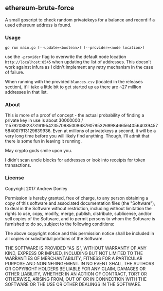 ethereum-brute-force
---

A small goscript to check random privatekeys for a balance and record if a used ethereum address is found.

### Usage

```
go run main.go [--update=<boolean>] [--provider=<node location>]
```

use the `-provider` flag to overwrite the default node location `http://localhost:8545` when updating the list of addresses. This doesn't work against infura as I didn't implement any retry mechanism in the case of failure.

When running with the provided `blances.csv` (located in the releases section), it'll take a little bit to get started up as there are ~27 million addresses in that list.

### About

This is more of a proof of concept - the actual probability of finding a private key in use is about 30000000 / 115792089237316195423570985008687907853269984665640564039457584007913129639936. Even at millions of privatekeys a second, it will be a very long time before you will likely find anything. Though, I'll admit that there is some fun in leaving it running.

May crypto gods smile upon you.

I didn't scan uncle blocks for addresses or look into receipts for token transactions.

### License

Copyright 2017 Andrew Donley

Permission is hereby granted, free of charge, to any person obtaining a copy of this software and associated documentation files (the "Software"), to deal in the Software without restriction, including without limitation the rights to use, copy, modify, merge, publish, distribute, sublicense, and/or sell copies of the Software, and to permit persons to whom the Software is furnished to do so, subject to the following conditions:

The above copyright notice and this permission notice shall be included in all copies or substantial portions of the Software.

THE SOFTWARE IS PROVIDED "AS IS", WITHOUT WARRANTY OF ANY KIND, EXPRESS OR IMPLIED, INCLUDING BUT NOT LIMITED TO THE WARRANTIES OF MERCHANTABILITY, FITNESS FOR A PARTICULAR PURPOSE AND NONINFRINGEMENT. IN NO EVENT SHALL THE AUTHORS OR COPYRIGHT HOLDERS BE LIABLE FOR ANY CLAIM, DAMAGES OR OTHER LIABILITY, WHETHER IN AN ACTION OF CONTRACT, TORT OR OTHERWISE, ARISING FROM, OUT OF OR IN CONNECTION WITH THE SOFTWARE OR THE USE OR OTHER DEALINGS IN THE SOFTWARE.

